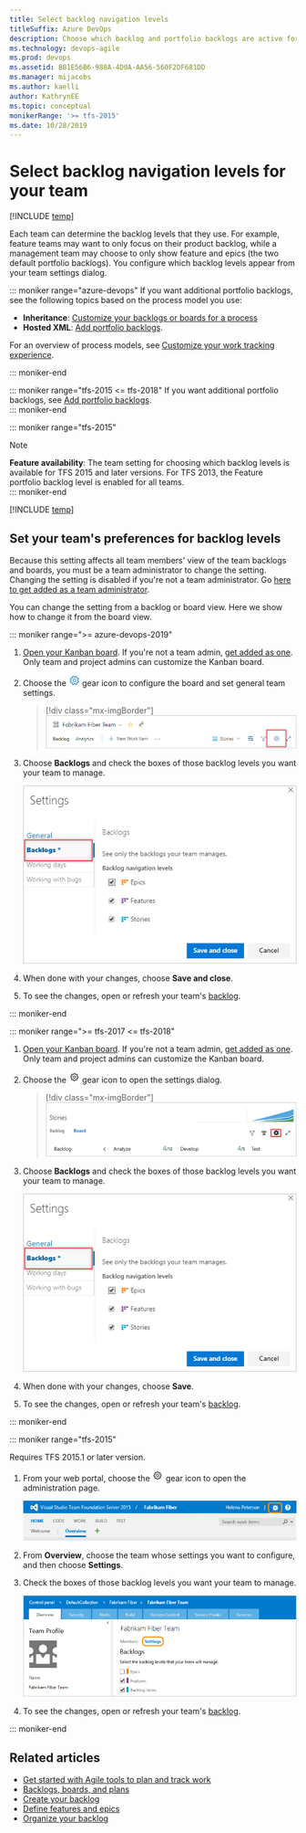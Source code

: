 ```yaml
---
title: Select backlog navigation levels
titleSuffix: Azure DevOps
description: Choose which backlog and portfolio backlogs are active for your team in Azure DevOps 
ms.technology: devops-agile
ms.prod: devops
ms.assetid: BB1E56B6-988A-4D0A-AA56-560F2DF681DD  
ms.manager: mijacobs
ms.author: kaelli
author: KathrynEE
ms.topic: conceptual
monikerRange: '>= tfs-2015'
ms.date: 10/28/2019
---
```


# Select backlog navigation levels for your team

[!INCLUDE [temp](../../boards/includes/version-vsts-tfs-2015-on.md)]  

Each team can determine the backlog levels that they use. For example, feature teams may want to only focus on their product backlog, while a management team may choose to only show feature and epics (the two default portfolio backlogs). You configure which backlog levels appear from your team settings dialog. 

::: moniker range="azure-devops" 
If you want additional portfolio backlogs, see the following topics based on the process model you use: 
- **Inheritance**: [Customize your backlogs or boards for a process](work/customize-process-backlogs-boards.md)  
- **Hosted XML**: [Add portfolio backlogs](../../reference/add-portfolio-backlogs.md).  

For an overview of process models, see [Customize your work tracking experience](../../reference/customize-work.md).

::: moniker-end

::: moniker range="tfs-2015 <= tfs-2018" 
If you want additional portfolio backlogs, see [Add portfolio backlogs](../../reference/add-portfolio-backlogs.md).  
::: moniker-end

::: moniker range="tfs-2015" 
> [!NOTE]    
> **Feature availability**: The team setting for choosing which backlog levels is available for TFS 2015 and later versions. For TFS 2013, the Feature portfolio backlog level is enabled for all teams.  
::: moniker-end

[!INCLUDE [temp](includes/prerequisites-team-settings.md)]

<a id="activate-backlogs"></a>

## Set your team's preferences for backlog levels

Because this setting affects all team members' view of the team backlogs and boards, you must be a team administrator to change the setting. Changing the setting is disabled if you're not a team administrator. Go [here to get added as a team administrator](add-team-administrator.md).

You can change the setting from a backlog or board view. Here we show how to change it from the board view.

::: moniker range=">= azure-devops-2019" 

1.  [Open your Kanban board](../../boards/boards/kanban-quickstart.md). If you're not a team admin, [get added as one](add-team-administrator.md). Only team and project admins can customize the Kanban board.

2. Choose the ![ ](../../media/icons/blue-gear.png) gear icon to configure the board and set general team settings.  

	> [!div class="mx-imgBorder"]
	> ![Open board settings for a team, vert nav](media/configure-team/open-board-settings.png)  

4. Choose **Backlogs** and check the boxes of those backlog levels you want your team to manage. 

	![Team settings dialog, Backlogs tab](media/select-nav-backlog-levels-config-ts.png)  

5. When done with your changes, choose **Save and close**.  

6. To see the changes, open or refresh your team's [backlog](../../boards/backlogs/create-your-backlog.md). 

::: moniker-end  

::: moniker range=">= tfs-2017 <= tfs-2018" 

1. [Open your Kanban board](../../boards/boards/kanban-quickstart.md). If you're not a team admin, [get added as one](add-team-administrator.md). Only team and project admins can customize the Kanban board.

1. Choose the ![ ](../../media/icons/gear-icon.png) gear icon to open the  settings dialog.  

	> [!div class="mx-imgBorder"]
	> ![Open board settings for a team](media/configure-team/open-settings-tfs.png)  

2. Choose **Backlogs** and check the boxes of those backlog levels you want your team to manage. 

	![Team settings dialog, Backlogs tab](media/select-nav-backlog-levels-config-ts.png)  

3. When done with your changes, choose **Save**.  

4. To see the changes, open or refresh your team's [backlog](../../boards/backlogs/create-your-backlog.md). 

::: moniker-end

::: moniker range="tfs-2015" 

Requires TFS 2015.1 or later version. 

1. From your web portal, choose the ![ ](../../media/icons/gear-icon.png) gear icon to open the administration page. 

	![Gear icon provides access to admin pages](../../boards/media/icons/ALM_OpenAdminContext.png)  

1. From **Overview**, choose the team whose settings you want to configure, and then choose **Settings**. 

2. Check the boxes of those backlog levels you want your team to manage. 

	![TFS 2015.1 or later, web portal, team settings dialog, Backlogs tab](../../boards/backlogs/media/ALM_OB_BacklogSettings.png)  

3. To see the changes, open or refresh your team's [backlog](../../boards/backlogs/create-your-backlog.md). 

::: moniker-end

## Related articles

- [Get started with Agile tools to plan and track work](../../boards/get-started/what-is-azure-boards.md)
- [Backlogs, boards, and plans](../../boards/backlogs/backlogs-boards-plans.md)
- [Create your backlog](../../boards/backlogs/create-your-backlog.md)  
- [Define features and epics](../../boards/backlogs/define-features-epics.md)
- [Organize your backlog](../../boards/backlogs/organize-backlog.md)   


